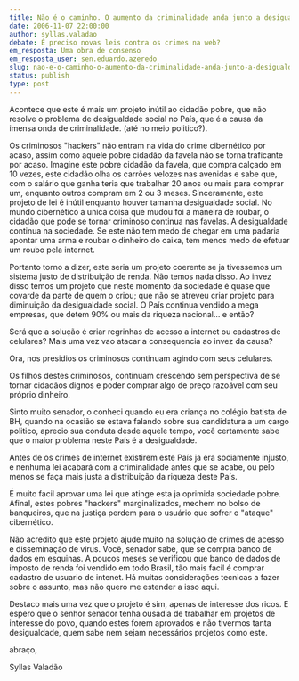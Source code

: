 ```yaml
---
title: Não é o caminho. O aumento da criminalidade anda junto a desigualdade social. 
date: 2006-11-07 22:00:00
author: syllas.valadao
debate: É preciso novas leis contra os crimes na web? 
em_resposta: Uma obra de consenso
em_resposta_user: sen.eduardo.azeredo
slug: nao-e-o-caminho-o-aumento-da-criminalidade-anda-junto-a-desigualdade-social
status: publish 
type: post
---
```


Acontece que este é mais um projeto inútil ao cidadão pobre, que não resolve o problema de desigualdade social no País, que é a causa da imensa onda de criminalidade. (até no meio politico?).  

Os criminosos "hackers" não entram na vida do crime cibernético por acaso, assim como aquele pobre cidadão da favela não se torna traficante por acaso. Imagine este pobre cidadão da favela, que compra calçado em 10 vezes, este cidadão olha os carrões velozes nas avenidas e sabe que, com o salário que ganha teria que trabalhar 20 anos ou mais para comprar um, enquanto outros compram em 2 ou 3 meses. Sinceramente, este projeto de lei é inútil enquanto houver tamanha desigualdade social. No mundo cibernético a unica coisa que mudou foi a maneira de roubar, o cidadão que pode se tornar criminoso continua nas favelas. A desigualdade continua na sociedade. Se este não tem medo de chegar em uma padaria apontar uma arma e roubar o dinheiro do caixa, tem menos medo de efetuar um roubo pela internet.   

Portanto torno a dizer, este seria um projeto coerente se ja tivessemos um sistema justo de distribuição de renda. Não temos nada disso. Ao invez disso temos um projeto que neste momento da sociedade é quase que covarde da parte de quem o criou; que não se atreveu criar projeto para diminuição da desigualdade social. O País continua vendido a mega empresas, que detem 90% ou mais da riqueza nacional... e então?   

Será que a solução é criar regrinhas de acesso a internet ou cadastros de celulares? Mais uma vez vao atacar a consequencia ao invez da causa?  

Ora, nos presidios os criminosos continuam agindo com seus celulares.   

Os filhos destes criminosos, continuam crescendo sem perspectiva de se tornar cidadãos dignos e poder comprar algo de preço razoável com seu próprio dinheiro.  

Sinto muito senador, o conheci quando eu era criança no colégio batista de BH, quando na ocasião se estava falando sobre sua candidatura a um cargo politico, aprecio sua conduta desde aquele tempo, você certamente sabe que o maior problema neste País é a desigualdade.   

Antes de os crimes de internet existirem este País ja era sociamente injusto, e nenhuma lei acabará com a criminalidade antes que se acabe, ou pelo menos se faça mais justa a distribuição da riqueza deste País.  

É muito facil aprovar uma lei que atinge esta ja oprimida sociedade pobre. Afinal, estes pobres "hackers" marginalizados, mechem no bolso de banqueiros, que na justiça perdem para o usuário que sofrer o "ataque" cibernético.   

Não acredito que este projeto ajude muito na solução de crimes de acesso e disseminação de vírus. Você, senador sabe, que se compra banco de dados em esquinas. A poucos meses se verificou que banco de dados de imposto de renda foi vendido em todo Brasil, tão mais facil é comprar cadastro de usuario de intenet. Há muitas considerações tecnicas a fazer sobre o assunto, mas não quero me estender a isso aqui.   

Destaco mais uma vez que o projeto é sim, apenas de interesse dos ricos. E espero que o senhor senador tenha ousadia de trabalhar em projetos de interesse do povo, quando estes forem aprovados e não tivermos tanta desigualdade, quem sabe nem sejam necessários projetos como este.  

abraço,  

Syllas Valadão
